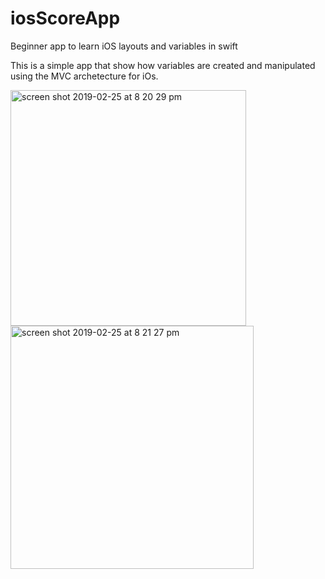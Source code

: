 # iosScoreApp
Beginner app to learn iOS layouts and variables in swift


This is a simple app that show how variables are created and manipulated using the MVC archetecture for iOs. 



<img width="377" alt="screen shot 2019-02-25 at 8 20 29 pm" src="https://user-images.githubusercontent.com/4128893/53382774-e981e000-393a-11e9-9418-511c1a6a3b2c.png">

<img width="389" alt="screen shot 2019-02-25 at 8 21 27 pm" src="https://user-images.githubusercontent.com/4128893/53382793-facaec80-393a-11e9-8a4c-f961e072d6d9.png">

